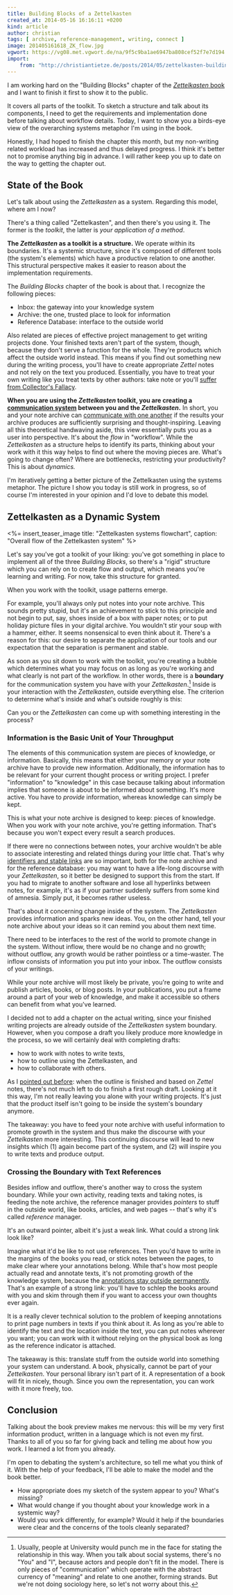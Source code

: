 ```yaml
---
title: Building Blocks of a Zettelkasten
created_at: 2014-05-16 16:16:11 +0200
kind: article
author: christian
tags: [ archive, reference-management, writing, connect ]
image: 201405161618_ZK_flow.jpg
vgwort: https://vg08.met.vgwort.de/na/9f5c9ba1ae6947ba808cef52f7e7d194
import:
    from: "http://christiantietze.de/posts/2014/05/zettelkasten-building-blocks/"
---
```


I am working hard on the "Building Blocks" chapter of the [_Zettelkasten_ book][toc] and I want to finish it first to show it to the public. 

It covers all parts of the toolkit. To sketch a structure and talk about its components, I need to get the requirements and implementation done before talking about workflow details.  Today, I want to show you a birds-eye view of the overarching systems metaphor I'm using in the book.

Honestly, I had hoped to finish the chapter this month, but my non-writing related workload has increased and thus delayed progress.  I think it's better not to promise anything big in advance.  I will rather keep you up to date on the way to getting the chapter out.

## State of the Book

Let's talk about using the _Zettelkasten_ as a system. Regarding this model, where am I now?

There's a thing called "Zettelkasten", and then there's you using it.  The former is the _toolkit_, the latter is _your application of a method_.

**The _Zettelkasten_ as a toolkit is a structure.**  We operate within its boundaries.  It's a systemic structure, since it's composed of different tools (the system's elements) which have a productive relation to one another. This structural perspective makes it easier to reason about the implementation requirements.

The _Building Blocks_ chapter of the book is about that. I recognize the following pieces:

* Inbox: the gateway into your knowledge system
* Archive: the one, trusted place to look for information
* Reference Database: interface to the outside world

Also related are pieces of effective project management to get writing projects done.  Your finished texts aren't part of the system, though, because they don't serve a function for the whole.  They're products which affect the outside world instead. This means if you find out something new during the writing process, you'll have to create appropriate _Zettel_ notes and not rely on the text you produced.  Essentially, you have to treat your own writing like you treat texts by other authors:  take note or you'll [suffer from Collector's Fallacy][colfal].

**When you are using the _Zettelkasten_ toolkit, you are creating a [communication system][commsys] between you and the _Zettelkasten_.**  In short, you and your note archive can [communicate with one another][zkcomm] if the results your archive produces are sufficiently surprising and thought-inspiring. Leaving all this theoretical handwaving aside, this view essentially puts you as a user into perspective.  It's about the _flow_ in "workflow". While the _Zettelkasten_ as a structure helps to identify its parts, thinking about your work with it this way helps to find out where the moving pieces are.  What's going to change often?  Where are bottlenecks, restricting your productivity?  This is about _dynamics._

I'm iteratively getting a better picture of the Zettelkasten using the systems metaphor.  The picture I show you today is still work in progress, so of course I'm interested in your opinion and I'd love to debate this model.

## Zettelkasten as a Dynamic System

<%= insert_teaser_image title: "Zettelkasten systems flowchart", caption: "Overall flow of the Zettelkasten system" %>

Let's say you've got a toolkit of your liking: you've got something in place to implement all of the three _Building Blocks_, so there's a "rigid" structure which you can rely on to create flow and output, which means you're learning and writing.  For now, take this structure for granted.

When you work with the toolkit, usage patterns emerge.

For example, you'll always only put notes into your note archive.  This sounds pretty stupid, but it's an achievement to stick to this principle and not begin to put, say, shoes inside of a box with paper notes; or to put holiday picture files in your digital archive.  You wouldn't stir your soup with a hammer, either.  It seems nonsensical to even think about it.  There's a reason for this:  our desire to separate the application of our tools and our expectation that the separation is permanent and stable.

As soon as you sit down to work with the toolkit, you're creating a bubble which determines what you may focus on as long as you're working and what clearly is not part of the workflow.  In other words, there is a **boundary** for the communication system you have with your _Zettelkasten_.[^sys]  Inside is your interaction with the _Zettelkasten_, outside everything else.  The criterion to determine what's inside and what's outside roughly is this:

Can you or the _Zettelkasten_ can come up with something interesting in the process?

### Information is the Basic Unit of Your Throughput

The elements of this communication system are pieces of knowledge, or information.  Basically, this means that either your memory or your note archive have to provide new information. Additionally, the information has to be relevant for your current thought process or writing project.  I prefer "information" to "knowledge" in this case because talking about information implies that someone is about to be informed about something.  It's more active.  You have to _provide_ information, whereas knowledge can simply be kept.

This is what your note archive is designed to keep:  pieces of knowledge.  When you work with your note archive, you're getting information.  That's because you won't expect every result a search produces.

If there were no connections between notes, your archive wouldn't be able to associate interesting and related things during your little chat.  That's why [identifiers and stable links][ident] are so important, both for the note archive and for the reference database:  you may want to have a life-long discourse with your _Zettelkasten_, so it better be designed to support this from the start.  If you had to migrate to another software and lose all hyperlinks between notes, for example, it's as if your partner suddenly suffers from some kind of amnesia.  Simply put, it becomes rather useless.

That's about it concerning change inside of the system.  The _Zettelkasten_ provides information and sparks new ideas.  You, on the other hand, tell your note archive about your ideas so it can remind you about them next time.

There need to be interfaces to the rest of the world to promote change in the system.  Without inflow, there would be no change and no growth;  without outflow, any growth would be rather pointless or a time-waster.  The inflow consists of information you put into your inbox.  The outflow consists of your writings.

While your note archive will most likely be private, you're going to write and publish articles, books, or blog posts. In your publications, you put a frame around a part of your web of knowledge, and make it accessible so others can benefit from what you've learned.  

I decided not to add a chapter on the actual writing, since your finished writing projects are already outside of the _Zettelkasten_ system boundary.  However, when you compose a draft you likely produce more knowledge in the process, so we will certainly deal with completing drafts:

* how to work with notes to write texts,
* how to outline using the Zettelkasten, and
* how to collaborate with others.

As I [pointed out before][draft]:  when the outline is finished and based on _Zettel_ notes, there's not much left to do to finish a first rough draft.  Looking at it this way, I'm not really leaving you alone with your writing projects.  It's just that the product itself isn't going to be inside the system's boundary anymore.

The takeaway:  you have to feed your note archive with useful information to promote growth in the system and thus make the discourse with your _Zettelkasten_ more interesting.  This continuing discourse will lead to new insights which (1) again become part of the system, and (2) will inspire you to write texts and produce output.

### Crossing the Boundary with Text References

Besides inflow and outflow, there's another way to cross the system boundary. While your own activity, reading texts and taking notes, is feeding the note archive, the reference manager provides _pointers_ to stuff in the outside world, like books, articles, and web pages -- that's why it's called _reference_ manager.

It's an outward pointer, albeit it's just a weak link.  What could a strong link look like?

Imagine what it'd be like to not use references.  Then you'd have to write in the margins of the books you read, or stick notes between the pages, to make clear where your annotations belong.  While that's how most people actually read and annotate texts, it's not promoting growth of the knowledge system, because the [annotations stay outside permanently][colfal].  That's an example of a strong link:  you'll have to schlep the books around with you and skim through them if you want to access your own thoughts ever again.

It is a really clever technical solution to the problem of keeping annotations to print page numbers in texts if you think about it. As long as you're able to identify the text and the location inside the text, you can put notes wherever you want;  you can work with it without relying on the physical book as long as the reference indicator is attached.

The takeaway is this:  translate stuff from the outside world into something your system can understand.  A book, physically, cannot be part of your _Zettelkasten_.  Your personal library isn't part of it.  A representation of a book will fit in nicely, though.  Since you own the representation, you can work with it more freely, too.

## Conclusion

Talking about the book preview makes me nervous: this will be my very first information product, written in a language which is not even my first. Thanks to all of you so far for giving back and telling me about how you work.  I learned a lot from you already.

I'm open to debating the system's architecture, so tell me what you think of it. With the help of your feedback, I'll be able to make the model and the book better.

* How appropriate does my sketch of the system appear to you? What's missing?
* What would change if you thought about your knowledge work in a systemic way?
* Would you work differently, for example? Would it help if the boundaries were clear and the concerns of the tools cleanly separated?

[draft]: /posts/ease-into-writing
[toc]: http://www.zettelkasten.de/book/
[commsys]: http://en.wikipedia.org/wiki/Social_system
[zkcomm]: /posts/zettelkasten-improves-thinking-writing
[ident]: /posts/add-identity/
[colfal]: /posts/collectors-fallacy

[^sys]: Usually, people at University would punch me in the face for stating the relationship in this way. When you talk about social systems, there's no "You" and "I", because actors and people don't fit in the model. There is only pieces of "communication" which operate with the abstract currency of "meaning" and relate to one another, forming strands. But we're not doing sociology here, so let's not worry about this.
